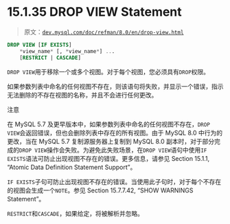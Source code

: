 # 15.1.35 DROP VIEW Statement

> 原文：[`dev.mysql.com/doc/refman/8.0/en/drop-view.html`](https://dev.mysql.com/doc/refman/8.0/en/drop-view.html)

```sql
DROP VIEW [IF EXISTS]
    *view_name* [, *view_name*] ...
    [RESTRICT | CASCADE]
```

`DROP VIEW`用于移除一个或多个视图。对于每个视图，您必须具有`DROP`权限。

如果参数列表中命名的任何视图不存在，则该语句将失败，并显示一个错误，指示无法删除的不存在视图的名称，并且不会进行任何更改。

注意

在 MySQL 5.7 及更早版本中，如果参数列表中命名的任何视图不存在，`DROP VIEW`会返回错误，但也会删除列表中存在的所有视图。由于 MySQL 8.0 中行为的更改，当在 MySQL 5.7 复制源服务器上复制到 MySQL 8.0 副本时，对于部分完成的`DROP VIEW`操作会失败。为避免此失败场景，在`DROP VIEW`语句中使用`IF EXISTS`语法可防止出现视图不存在的错误。更多信息，请参见 Section 15.1.1, “Atomic Data Definition Statement Support”。

`IF EXISTS`子句可防止出现视图不存在的错误。当使用此子句时，对于每个不存在的视图会生成一个`NOTE`。参见 Section 15.7.7.42, “SHOW WARNINGS Statement”。

`RESTRICT`和`CASCADE`，如果给定，将被解析并忽略。
